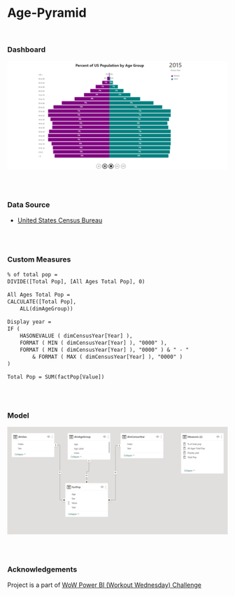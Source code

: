 # Age-Pyramid <br><br/>

### Dashboard
<p align="center">
<img width="650em" src="https://github.com/Power-BI-Solutions/Age-Pyramid/blob/main/Age%20Pyramid.gif" align = "center"/>
</p>
<br><br/>

### Data Source
- [United States Census Bureau](https://www.census.gov/data.html)

<br><br/>

### Custom Measures

```dax
% of total pop = 
DIVIDE([Total Pop], [All Ages Total Pop], 0)
``` 

```dax
All Ages Total Pop = 
CALCULATE([Total Pop],
    ALL(dimAgeGroup))
``` 

```dax
Display year = 
IF (
    HASONEVALUE ( dimCensusYear[Year] ),
    FORMAT ( MIN ( dimCensusYear[Year] ), "0000" ),
    FORMAT ( MIN ( dimCensusYear[Year] ), "0000" ) & " - "
        & FORMAT ( MAX ( dimCensusYear[Year] ), "0000" )
)
``` 

```dax
Total Pop = SUM(factPop[Value])
``` 
<br><br/>

### Model

<p align="center">
<img width="650em" src="https://github.com/Power-BI-Solutions/Age-Pyramid/blob/main/age_pyramid_data.png" align = "center"/>
</p>
<br><br/>

### Acknowledgements
Project is a part of [WoW Power BI (Workout Wednesday) Challenge](https://www.workout-wednesday.com/pbi-2021-w17/)
